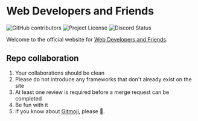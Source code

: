 # Web Developers and Friends
![GitHub contributors](https://img.shields.io/github/contributors/wdnf/wdnf.github.io)
![Project License](https://img.shields.io/github/license/wdnf/wdnf.github.io)
![Discord Status](https://img.shields.io/discord/613018044192653342)

Welcome to the official website for [Web Developers and Friends](https://www.discord.gg/eTMxcrD).

## Repo collaboration
1. Your collaborations should be clean
2. Please do not introduce any frameworks that don't already exist on the site
3. At least one review is required before a merge request can be completed
4. Be fun with it
5. If you know about [Gitmoji](https://gitmoji.carloscuesta.me/), please :art:.
